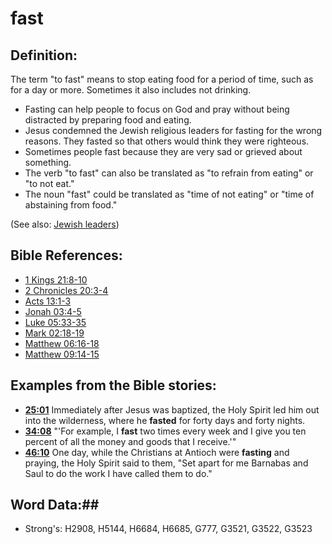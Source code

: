 # fast #

## Definition: ##

The term "to fast" means to stop eating food for a period of time, such as for a day or more. Sometimes it also includes not drinking.

* Fasting can help people to focus on God and pray without being distracted by preparing food and eating.
* Jesus condemned the Jewish religious leaders for fasting for the wrong reasons. They fasted so that others would think they were righteous.
* Sometimes people fast because they are very sad or grieved about something.
* The verb "to fast" can also be translated as "to refrain from eating" or "to not eat."
* The noun "fast" could be translated as "time of not eating" or "time of abstaining from food."

(See also: [Jewish leaders](../other/jewishleaders.md))

## Bible References: ##

* [1 Kings 21:8-10](rc://en/tn/help/1ki/21/08)
* [2 Chronicles 20:3-4](rc://en/tn/help/2ch/20/03)
* [Acts 13:1-3](rc://en/tn/help/act/13/01)
* [Jonah 03:4-5](rc://en/tn/help/jon/03/04)
* [Luke 05:33-35](rc://en/tn/help/luk/05/33)
* [Mark 02:18-19](rc://en/tn/help/mrk/02/18)
* [Matthew 06:16-18](rc://en/tn/help/mat/06/16)
* [Matthew 09:14-15](rc://en/tn/help/mat/09/14)

## Examples from the Bible stories: ##

* __[25:01](rc://en/tn/help/obs/25/01)__ Immediately after Jesus was baptized, the Holy Spirit led him out into the wilderness, where he __fasted__  for forty days and forty nights.
* __[34:08](rc://en/tn/help/obs/34/08)__ "'For example, I __fast__  two times every week and I give you ten percent of all the money and goods that I receive.'"
* __[46:10](rc://en/tn/help/obs/46/10)__ One day, while the Christians at Antioch were __fasting__  and praying, the Holy Spirit said to them, "Set apart for me Barnabas and Saul to do the work I have called them to do."

## Word Data:##

* Strong's: H2908, H5144, H6684, H6685, G777, G3521, G3522, G3523

